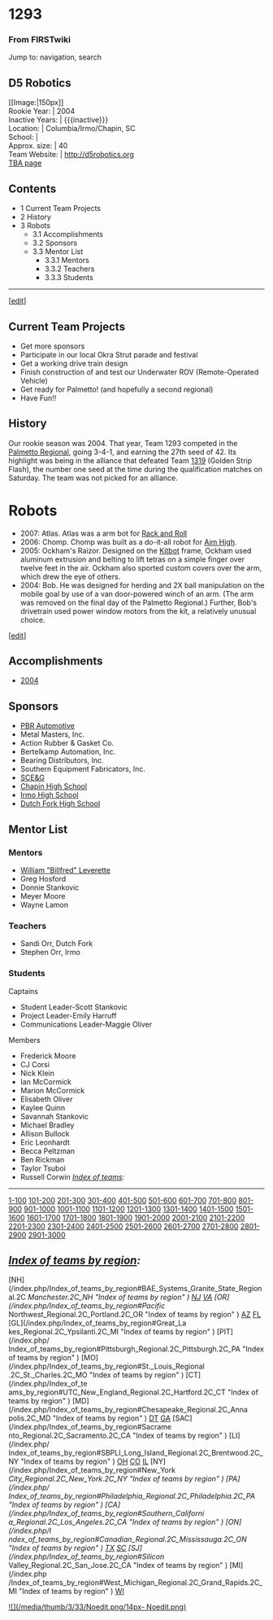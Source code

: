 # 1293

### From FIRSTwiki

Jump to: navigation, search

D5 Robotics  
---  
[[Image:|150px]]  
Rookie Year: | 2004  
Inactive Years: | {{{inactive}}}  
Location: | Columbia/Irmo/Chapin, SC  
School: |  
Approx. size: | 40  
Team Website: | <http://d5robotics.org>  
[TBA page](http://www.thebluealliance.net/tbatv/team.php?team=1293
"http://www.thebluealliance.net/tbatv/team.php?team=1293" )  
  
  

  

## Contents

  * 1 Current Team Projects
  * 2 History
  * 3 Robots
    * 3.1 Accomplishments
    * 3.2 Sponsors
    * 3.3 Mentor List
      * 3.3.1 Mentors
      * 3.3.2 Teachers
      * 3.3.3 Students  
---  
  
[[edit](/index.php?title=1293&action=edit&section=1 "Edit section: Current
Team Projects" )]

## Current Team Projects

  * Get more sponsors 
  * Participate in our local Okra Strut parade and festival 
  * Get a working drive train design 
  * Finish construction of and test our Underwater ROV (Remote-Operated Vehicle) 
  * Get ready for Palmetto! (and hopefully a second regional) 
  * Have Fun!! 


## History

Our rookie season was 2004. That year, Team 1293 competed in the [Palmetto
Regional](/index.php/Palmetto_Regional "Palmetto Regional" ), going 3-4-1, and
earning the 27th seed of 42. Its highlight was being in the alliance that
defeated Team [1319](/index.php/1319 "1319" ) (Golden Strip Flash), the number
one seed at the time during the qualification matches on Saturday. The team
was not picked for an alliance.


# Robots

  * 2007: Atlas. Atlas was a arm bot for [Rack and Roll](/index.php/Rack_and_Roll "Rack and Roll" )
  * 2006: Chomp. Chomp was built as a do-it-all robot for [Aim High](/index.php/Aim_High "Aim High" ). 
  * 2005: Ockham's Raizor. Designed on the [Kitbot](/index.php?title=Kitbot&action=edit "Kitbot" ) frame, Ockham used aluminum extrusion and belting to lift tetras on a simple finger over twelve feet in the air. Ockham also sported custom covers over the arm, which drew the eye of others. 
  * 2004: Bob. He was designed for herding and 2X ball manipulation on the mobile goal by use of a van door-powered winch of an arm. (The arm was removed on the final day of the Palmetto Regional.) Further, Bob's drivetrain used power window motors from the kit, a relatively unusual choice. 

[[edit](/index.php?title=1293&action=edit&section=4 "Edit section:
Accomplishments" )]

## Accomplishments

  * [2004](/index.php/1293_in_2004 "1293 in 2004" )


## Sponsors

  * [PBR Automotive](http://www.pbr.com.au "http://www.pbr.com.au" )
  * Metal Masters, Inc. 
  * Action Rubber &amp; Gasket Co. 
  * Bertelkamp Automation, Inc. 
  * Bearing Distributors, Inc. 
  * Southern Equipment Fabricators, Inc. 
  * [SCE&amp;G](http://www.scana.com/SCEG/default.htm "http://www.scana.com/SCEG/default.htm" )
  * [Chapin High School](http://www.lex5.k12.sc.us/chs/ "http://www.lex5.k12.sc.us/chs/" )
  * [Irmo High School](http://www.lex5.k12.sc.us/ihs/ "http://www.lex5.k12.sc.us/ihs/" )
  * [Dutch Fork High School](http://www.lex5.k12.sc.us/dfhs/ "http://www.lex5.k12.sc.us/dfhs/" )


## Mentor List


### Mentors

  * [William "Billfred" Leverette](/index.php/User:Billfred "User:Billfred" )
  * Greg Hosford 
  * Donnie Stankovic 
  * Meyer Moore 
  * Wayne Lamon 


### Teachers

  * Sandi Orr, Dutch Fork 
  * Stephen Orr, Irmo 


### Students

Captains

  * Student Leader-Scott Stankovic 
  * Project Leader-Emily Harruff 
  * Communications Leader-Maggie Oliver 

Members

  * Frederick Moore 
  * CJ Corsi 
  * Nick Klein 
  * Ian McCormick 
  * Marion McCormick 
  * Elisabeth Oliver 
  * Kaylee Quinn 
  * Savannah Stankovic 
  * Michael Bradley 
  * Allison Bullock 
  * Eric Leonhardt 
  * Becca Peltzman 
  * Ben Rickman 
  * Taylor Tsuboi 
  * Russell Corwin 
_[Index of teams](/index.php/Index_of_teams "Index of teams" ):_  
---  
  
[1-100](/index.php/Index_of_teams#1-100 "Index of teams" )
[101-200](/index.php/Index_of_teams#101-200 "Index of teams" )
[201-300](/index.php/Index_of_teams#201-300 "Index of teams" )
[301-400](/index.php/Index_of_teams#301-400 "Index of teams" )
[401-500](/index.php/Index_of_teams#401-500 "Index of teams" )
[501-600](/index.php/Index_of_teams#501-600 "Index of teams" )
[601-700](/index.php/Index_of_teams#601-700 "Index of teams" )
[701-800](/index.php/Index_of_teams#701-800 "Index of teams" )
[801-900](/index.php/Index_of_teams#801-900 "Index of teams" )
[901-1000](/index.php/Index_of_teams#901-1000 "Index of teams" )
[1001-1100](/index.php/Index_of_teams#1001-1100 "Index of teams" )
[1101-1200](/index.php/Index_of_teams#1101-1200 "Index of teams" )
[1201-1300](/index.php/Index_of_teams#1201-1300 "Index of teams" )
[1301-1400](/index.php/Index_of_teams#1301-1400 "Index of teams" )
[1401-1500](/index.php/Index_of_teams#1401-1500 "Index of teams" )
[1501-1600](/index.php/Index_of_teams#1501-1600 "Index of teams" )
[1601-1700](/index.php/Index_of_teams#1601-1700 "Index of teams" )
[1701-1800](/index.php/Index_of_teams#1701-1800 "Index of teams" )
[1801-1900](/index.php/Index_of_teams#1801-1900 "Index of teams" )
[1901-2000](/index.php/Index_of_teams#1901-2000 "Index of teams" )
[2001-2100](/index.php/Index_of_teams#2001-2100 "Index of teams" )
[2101-2200](/index.php/Index_of_teams#2101-2200 "Index of teams" )
[2201-2300](/index.php/Index_of_teams#2201-2300 "Index of teams" )
[2301-2400](/index.php/Index_of_teams#2301-2400 "Index of teams" )
[2401-2500](/index.php/Index_of_teams#2401-2500 "Index of teams" )
[2501-2600](/index.php/Index_of_teams#2501-2600 "Index of teams" )
[2601-2700](/index.php/Index_of_teams#2601-2700 "Index of teams" )
[2701-2800](/index.php/Index_of_teams#2701-2800 "Index of teams" )
[2801-2900](/index.php/Index_of_teams#2801-2900 "Index of teams" )
[2901-3000](/index.php/Index_of_teams#2901-3000 "Index of teams" )  
  
_[Index of teams by region](/index.php/Index_of_teams_by_region "Index of
teams by region" ):_  
---  
  
[NH](/index.php/Index_of_teams_by_region#BAE_Systems_Granite_State_Regional.2C
_Manchester.2C_NH "Index of teams by region" )
[NJ](/index.php/Index_of_teams_by_region#New_Jersey_Regional.2C_Trenton.2C_NJ
"Index of teams by region" )
[VA](/index.php/Index_of_teams_by_region#NASA.2FVCU_Regional.2C_Richmond.2C_VA
"Index of teams by region" ) [OR](/index.php/Index_of_teams_by_region#Pacific_
Northwest_Regional.2C_Portland.2C_OR "Index of teams by region" )
[AZ](/index.php/Index_of_teams_by_region#Arizona_Regional.2C_Phoenix.2C_AZ
"Index of teams by region" )
[FL](/index.php/Index_of_teams_by_region#Florida_Regional.2C_Orlando.2C_FL
"Index of teams by region" ) [GL](/index.php/Index_of_teams_by_region#Great_La
kes_Regional.2C_Ypsilanti.2C_MI "Index of teams by region" ) [PIT](/index.php/
Index_of_teams_by_region#Pittsburgh_Regional.2C_Pittsburgh.2C_PA "Index of
teams by region" ) [MO](/index.php/Index_of_teams_by_region#St._Louis_Regional
.2C_St._Charles.2C_MO "Index of teams by region" ) [CT](/index.php/Index_of_te
ams_by_region#UTC_New_England_Regional.2C_Hartford.2C_CT "Index of teams by
region" ) [MD](/index.php/Index_of_teams_by_region#Chesapeake_Regional.2C_Anna
polis.2C_MD "Index of teams by region" )
[DT](/index.php/Index_of_teams_by_region#Detroit_Regional.2C_Detroit.2C_MI
"Index of teams by region" )
[GA](/index.php/Index_of_teams_by_region#Peachtree_Regional.2C_Duluth.2C_GA
"Index of teams by region" ) [SAC](/index.php/Index_of_teams_by_region#Sacrame
nto_Regional.2C_Sacramento.2C_CA "Index of teams by region" ) [LI](/index.php/
Index_of_teams_by_region#SBPLI_Long_Island_Regional.2C_Brentwood.2C_NY "Index
of teams by region" )
[OH](/index.php/Index_of_teams_by_region#Buckeye_Regional.2C_Cleveland.2C_OH
"Index of teams by region" )
[CO](/index.php/Index_of_teams_by_region#Colorado_Regional.2C_Denver.2C_CO
"Index of teams by region" )
[IL](/index.php/Index_of_teams_by_region#Midwest_Regional.2C_Evanston.2C_IL
"Index of teams by region" ) [NY](/index.php/Index_of_teams_by_region#New_York
_City_Regional.2C_New_York.2C_NY "Index of teams by region" ) [PA](/index.php/
Index_of_teams_by_region#Philadelphia_Regional.2C_Philadelphia.2C_PA "Index of
teams by region" ) [CA](/index.php/Index_of_teams_by_region#Southern_Californi
a_Regional.2C_Los_Angeles.2C_CA "Index of teams by region" ) [ON](/index.php/I
ndex_of_teams_by_region#Canadian_Regional.2C_Mississauga.2C_ON "Index of teams
by region" )
[TX](/index.php/Index_of_teams_by_region#Lone_Star_Regional.2C_Houston.2C_TX
"Index of teams by region" )
[SC](/index.php/Index_of_teams_by_region#Palmetto_Regional.2C_Columbia.2C_SC
"Index of teams by region" ) [SJ](/index.php/Index_of_teams_by_region#Silicon_
Valley_Regional.2C_San_Jose.2C_CA "Index of teams by region" ) [MI](/index.php
/Index_of_teams_by_region#West_Michigan_Regional.2C_Grand_Rapids.2C_MI "Index
of teams by region" )
[WI](/index.php/Index_of_teams_by_region#Wisconsin_Regional.2C_Milwaukee.2C_WI
"Index of teams by region" )  
  
[![](/media/thumb/3/33/Noedit.png/14px-
Noedit.png)](/index.php/Image:Noedit.png "" )

